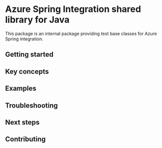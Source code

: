 # Azure Spring Integration shared library for Java
This package is an internal package providing test base classes for Azure Spring integration.
## Getting started
## Key concepts
## Examples
## Troubleshooting
## Next steps
## Contributing

